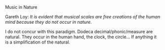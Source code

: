Music in Nature


Gareth Loy:  _It is evident that musical scales are free creations of the human mind because they do not occur in nature._

I do not concur with this paradigm.  Dodeca decimal/phonic/measure are natural.  They occur in the human hand, the clock, the circle...  If anything it is a simplification of the natural.

